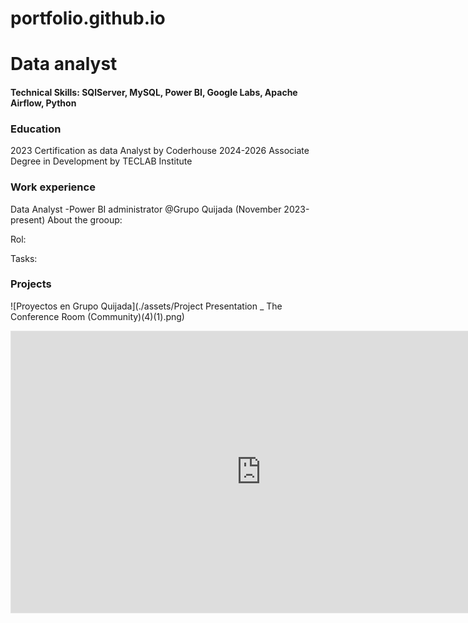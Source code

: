 # portfolio.github.io

# Data analyst
#### Technical Skills: SQlServer, MySQL, Power BI, Google Labs, Apache Airflow, Python
### Education
2023 Certification as data Analyst by Coderhouse 
2024-2026 Associate Degree in Development by TECLAB Institute

### Work experience
Data Analyst -Power BI administrator @Grupo Quijada (November 2023-present)
About the grooup:

Rol:

Tasks:

### Projects
![Proyectos en Grupo Quijada](./assets/Project Presentation _ The Conference Room (Community)(4)(1).png)
<iframe style="border: 1px solid rgba(0, 0, 0, 0.1);" width="800" height="450" src="https://www.figma.com/embed?embed_host=share&url=https%3A%2F%2Fwww.figma.com%2Fboard%2FO76yTStUyo9tmwoL8GVZGE%2FReporte-de-Leads%252C-ventas-y-Bajas%3Fnode-id%3D0-1%26t%3DYsrYFDJF06lAzxMU-1" allowfullscreen></iframe>
